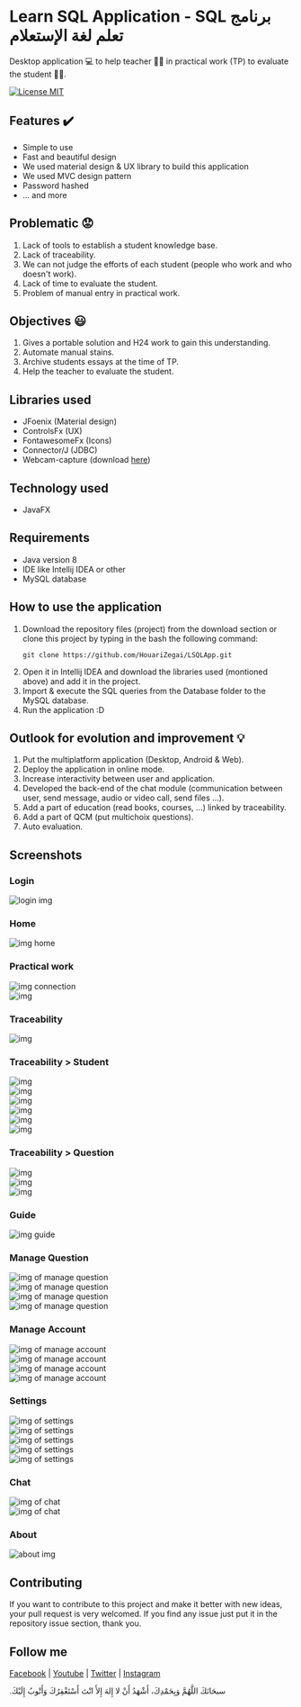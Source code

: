 # Learn SQL Application - SQL برنامج تعلم لغة الإستعلام
Desktop application :computer: to help teacher 👨‍🏫  in practical work (TP) to evaluate the student 👨‍🎓.

[![License MIT](https://img.shields.io/badge/license-MIT-blue.svg)](https://github.com/HouariZegai/LSQLApp/blob/master/LICENSE)


## Features :heavy_check_mark:
<ul>
  <li>Simple to use</li>
  <li>Fast and beautiful design</li>
  <li>We used material design & UX library to build this application</li>
  <li>We used MVC design pattern</li>
  <li>Password hashed</li>
  <li>... and more</li>
</ul>

## Problematic :worried:
<ol>
  <li>Lack of tools to establish a student knowledge base.</li>
  <li>Lack of traceability.</li>
  <li>We can not judge the efforts of each student (people who work and who doesn't work).</li>
  <li>Lack of time to evaluate the student.</li>
  <li>Problem of manual entry in practical work.</li>
</ol>

## Objectives :smiley:
<ol>
  <li>Gives a portable solution and H24 work to gain this understanding.</li>
  <li>Automate manual stains.</li>
  <li>Archive students essays at the time of TP.</li>
  <li>Help the teacher to evaluate the student.</li>
</ol>

## Libraries used
<ul>
  <li>JFoenix (Material design)</li>
  <li>ControlsFx (UX)</li>
  <li>FontawesomeFx (Icons)</li>
  <li>Connector/J (JDBC)</li>
  <li>Webcam-capture (download <a href="http://webcam-capture.sarxos.pl/">here</a>)</li>
</ul>

## Technology used
<ul>
  <li>JavaFX</li>
</ul>

## Requirements
<ul>
  <li>Java version 8</li>
  <li>IDE like Intellij IDEA or other</li>
  <li>MySQL database</li>
</ul>

## How to use the application
<ol>
<li> Download the repository files (project) from the download section or clone this project by typing in the bash the following command:

    git clone https://github.com/HouariZegai/LSQLApp.git
</li>
<li>Open it in Intellij IDEA and download the libraries used (montioned above) and add it in the project.</li>
<li>Import & execute the SQL queries from the Database folder to the MySQL database.</li>
<li>Run the application :D</li>
</ol>

## Outlook for evolution and improvement :bulb:
<ol>
  <li>Put the multiplatform application (Desktop, Android & Web).</li>
  <li>Deploy the application in online mode.</li>
  <li>Increase interactivity between user and application.</li>
  <li>Developed the back-end of the chat module (communication between user, send message, audio or video call, send files ...).</li>
  <li>Add a part of education (read books, courses, ...) linked by traceability.</li>
  <li>Add a part of QCM (put multichoix questions).</li>
  <li>Auto evaluation.</li>
</ol>

## Screenshots

### Login
<img src="Screenshots/login.PNG" alt="login img"><br/>

### Home
<img src="Screenshots/home.PNG" alt="img home"><br/>

### Practical work
<img src="Screenshots/practical-work/c3.PNG" alt="img connection"><br>
<img src="Screenshots/practical-work/c4.PNG" alt="img "><br>

### Traceability
<img src="Screenshots/traceability/trac.PNG" alt="img "><br>
### Traceability > Student
<img src="Screenshots/traceability/trac-student/trac2.PNG" alt="img "><br>
<img src="Screenshots/traceability/trac-student/trac3.PNG" alt="img "><br>
<img src="Screenshots/traceability/trac-student/trac4.PNG" alt="img "><br>
<img src="Screenshots/traceability/trac-student/trac5.PNG" alt="img "><br>
<img src="Screenshots/traceability/trac-student/trac6.PNG" alt="img "><br>
<img src="Screenshots/traceability/trac-student/trac7.PNG" alt="img "><br>
### Traceability > Question
<img src="Screenshots/traceability/trac-question/trac8.PNG" alt="img "><br>
<img src="Screenshots/traceability/trac-question/trac9.PNG" alt="img "><br>
<img src="Screenshots/traceability/trac-question/trac10.PNG" alt="img "><br>

### Guide
<img src="Screenshots/guide.PNG" alt="img guide">

### Manage Question
<img src="Screenshots/manage-question/q.PNG" alt="img of manage question"><br>
<img src="Screenshots/manage-question/q2.PNG" alt="img of manage question"><br>
<img src="Screenshots/manage-question/q3.PNG" alt="img of manage question"><br>
<img src="Screenshots/manage-question/q4.PNG" alt="img of manage question"><br>

### Manage Account
<img src="Screenshots/manage-account/a.PNG" alt="img of manage account"><br>
<img src="Screenshots/manage-account/a2.PNG" alt="img of manage account"><br>
<img src="Screenshots/manage-account/a3.PNG" alt="img of manage account"><br>
<img src="Screenshots/manage-account/a4.PNG" alt="img of manage account"><br>

### Settings
<img src="Screenshots/settings/s.PNG" alt="img of settings"><br>
<img src="Screenshots/settings/s2.PNG" alt="img of settings"><br>
<img src="Screenshots/settings/s3.PNG" alt="img of settings"><br>
<img src="Screenshots/settings/s4.PNG" alt="img of settings"><br>
<img src="Screenshots/settings/s5.PNG" alt="img of settings"><br>

### Chat
<img src="Screenshots/chat/c.PNG" alt="img of chat"><br>
<img src="Screenshots/chat/c2.PNG" alt="img of chat"><br>

### About
<img src="Screenshots/about.PNG" alt="about img"><br>

## Contributing
If you want to contribute to this project and make it better with new ideas, your pull request is very welcomed.
If you find any issue just put it in the repository issue section, thank you.

## Follow me
<a href="https://www.facebook.com/GeekHouari">Facebook</a> | <a href="https://www.youtube.com/HouariZegai">Youtube</a> | <a href="https://www.twitter.com/HouariZegai">Twitter</a> | <a href="https://www.instagram.com/HouariZegai">Instagram</a>


.سبحَانَكَ اللَّهُمَّ وَبِحَمْدِكَ، أَشْهَدُ أَنْ لا إِلهَ إِلأَ انْتَ أَسْتَغْفِرُكَ وَأَتْوبُ إِلَيْكَ
